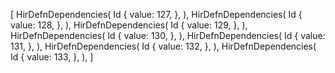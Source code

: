 [
    HirDefnDependencies(
        Id {
            value: 127,
        },
    ),
    HirDefnDependencies(
        Id {
            value: 128,
        },
    ),
    HirDefnDependencies(
        Id {
            value: 129,
        },
    ),
    HirDefnDependencies(
        Id {
            value: 130,
        },
    ),
    HirDefnDependencies(
        Id {
            value: 131,
        },
    ),
    HirDefnDependencies(
        Id {
            value: 132,
        },
    ),
    HirDefnDependencies(
        Id {
            value: 133,
        },
    ),
]